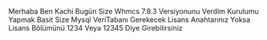 Merhaba Ben Kachi Bugün Size Whmcs 7.8.3 Versiyonunu Verdim Kurulumu Yapmak Basit Size Mysql VeriTabanı Gerekecek Lisans Anahtarınız Yoksa Lisans Bölümünü 1234 Veya 12345 Diye Girebilirsiniz
